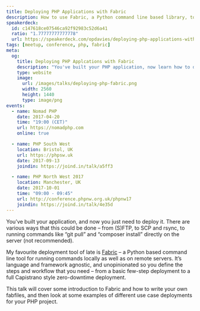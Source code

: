 ```yaml
---
title: Deploying PHP Applications with Fabric
description: How to use Fabric, a Python command line based library, to deploy your PHP applications.
speakerdeck:
  id: c147618ce07546ca92f92983c52d6a41
  ratio: "1.77777777777778"
  url: https://speakerdeck.com/opdavies/deploying-php-applications-with-fabric
tags: [meetup, conference, php, fabric]
meta:
  og:
    title: Deploying PHP Applcations with Fabric
    description: "You've built your PHP application, now learn how to deploy it with Fabric."
    type: website
    image:
      url: /images/talks/deploying-php-fabric.png
      width: 2560
      height: 1440
      type: image/png
events:
  - name: Nomad PHP
    date: 2017-04-20
    time: "19:00 (CET)"
    url: https://nomadphp.com
    online: true

  - name: PHP South West
    location: Bristol, UK
    url: https://phpsw.uk
    date: 2017-09-13
    joindin: https://joind.in/talk/a5ff3

  - name: PHP North West 2017
    location: Manchester, UK
    date: 2017-10-01
    time: "09:00 - 09:45"
    url: http://conference.phpnw.org.uk/phpnw17
    joindin: https://joind.in/talk/4e35d
---
```


You’ve built your application, and now you just need to deploy it. There are various ways that this could be done – from (S)FTP, to SCP and rsync, to running commands like “git pull” and “composer install” directly on the server (not recommended).

My favourite deployment tool of late is [Fabric][1] – a Python based command line tool for running commands locally as well as on remote servers. It’s language and framework agnostic, and unopinionated so you define the steps and workflow that you need – from a basic few-step deployment to a full Capistrano style zero-downtime deployment.

This talk will cover some introduction to Fabric and how to write your own fabfiles, and then look at some examples of different use case deployments for your PHP project.

[1]: http://www.fabfile.org
